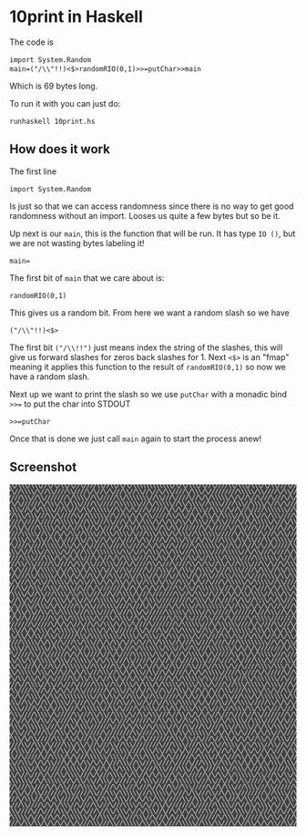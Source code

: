 # 10print in Haskell

The code is

    import System.Random
    main=("/\\"!!)<$>randomRIO(0,1)>>=putChar>>main

Which is 69 bytes long.

To run it with you can just do:

    runhaskell 10print.hs

## How does it work

The first line 

    import System.Random

Is just so that we can access randomness since there is no way to get good randomness without an import.
Looses us quite a few bytes but so be it.

Up next is our `main`, this is the function that will be run.
It has type `IO ()`, but we are not wasting bytes labeling it!

    main=

The first bit of `main` that we care about is:

    randomRIO(0,1)

This gives us a random bit.
From here we want a random slash so we have

    ("/\\"!!)<$>

The first bit `("/\\!!")` just means index the string of the slashes, this will give us forward slashes for zeros back slashes for 1.
Next `<$>` is an "fmap" meaning it applies this function to the result of `randomRIO(0,1)` so now we have a random slash.

Next up we want to print the slash so we use `putChar` with a monadic bind `>>=` to put the char into STDOUT

    >>=putChar

Once that is done we just call `main` again to start the process anew!

## Screenshot

![Screenshot](./Output.tiff)
